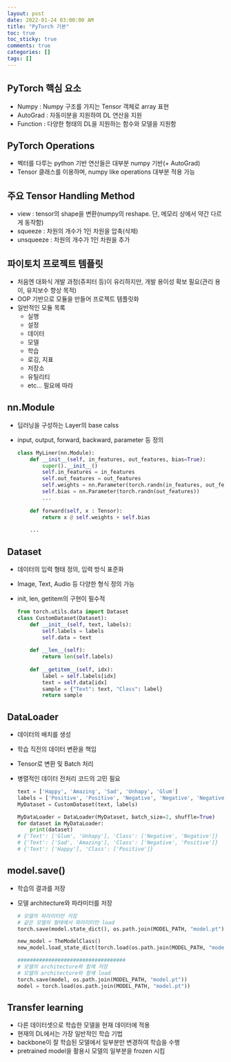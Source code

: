```yaml
---
layout: post
date: 2022-01-24 03:00:00 AM
title: "PyTorch 기본"
toc: true
toc_sticky: true
comments: true
categories: []
tags: []
---
```


## PyTorch 핵심 요소
- Numpy : Numpy 구조를 가지는 Tensor 객체로 array 표현
- AutoGrad : 자동미분을 지원하여 DL 연산을 지원
- Function : 다양한 형태의 DL을 지원하는 함수와 모델을 지원함

## PyTorch Operations
- 벡터를 다루는 python 기반 연산들은 대부분 numpy 기반(+ AutoGrad)
- Tensor 클래스를 이용하며, numpy like operations 대부분 적용 가능

## 주요 Tensor Handling Method
- view : tensor의 shape을 변환(numpy의 reshape. 단, 메모리 상에서 약간 다르게 동작함)
- squeeze : 차원의 개수가 1인 차원을 압축(삭제)
- unsqueeze : 차원의 개수가 1인 차원을 추가

## 파이토치 프로젝트 템플릿
- 처음엔 대화식 개발 과정(쥬피터 등)이 유리하지만, 개발 용이성 확보 필요(관리 용이, 유지보수 향상 목적)
- OOP 기반으로 모듈을 만들어 프로젝트 템플릿화
- 일반적인 모듈 목록
    - 실행
    - 설정
    - 데이터
    - 모델
    - 학습
    - 로깅, 지표
    - 저장소
    - 유틸리티
    - etc... 필요에 따라

## nn.Module
- 딥러닝을 구성하는 Layer의 base calss
- input, output, forward, backward, parameter 등 정의

    ```python
    class MyLiner(nn.Module):
        def __init__(self, in_features, out_features, bias=True):
            super().__init__()
            self.in_features = in_features
            self.out_features = out_features
            self.weights = nn.Parameter(torch.randn(in_features, out_features))
            self.bias = nn.Parameter(torch.randn(out_features))
            ...
        
        def forward(self, x : Tensor):
            return x @ self.weights + self.bias
        
        ...
    ```

## Dataset
- 데이터의 입력 형태 정의, 입력 방식 표준화
- Image, Text, Audio 등 다양한 형식 정의 가능
- init, len, getitem의 구현이 필수적

    ```python
    from torch.utils.data import Dataset
    class CustomDataset(Dataset):
        def __init__(self, text, labels):
            self.labels = labels
            self.data = text
        
        def __len__(self):
            return len(self.labels)
        
        def __getitem__(self, idx):
            label = self.labels[idx]
            text = self.data[idx]
            sample = {"Text": text, "Class": label}
            return sample
    ```

## DataLoader
- 데이터의 배치를 생성
- 학습 직전의 데이터 변환을 책임
- Tensor로 변환 및 Batch 처리
- 병렬적인 데이터 전처리 코드의 고민 필요

    ```python
    text = ['Happy', 'Amazing', 'Sad', 'Unhapy', 'Glum']
    labels = ['Positive', 'Positive', 'Negative', 'Negative', 'Negative']
    MyDataset = CustomDataset(text, labels)

    MyDataLoader = DataLoader(MyDataset, batch_size=2, shuffle=True)
    for dataset in MyDataLoader:
        print(dataset)
    # {'Text': ['Glum', 'Unhapy'], 'Class': ['Negative', 'Negative']}
    # {'Text': ['Sad', 'Amazing'], 'Class': ['Negative', 'Positive']}
    # {'Text': ['Happy'], 'Class': ['Positive']}
    ```

## model.save()
- 학습의 결과를 저장
- 모델 architecture와 파라미터를 저장

    ```python
    # 모델의 파라미터만 저장
    # 같은 모델의 형태에서 파라미터만 load
    torch.save(model.state_dict(), os.path.join(MODEL_PATH, "model.pt"))

    new_model = TheModelClass()
    new_model.load_state_dict(torch.load(os.path.join(MODEL_PATH, "model.pt")))

    ###################################
    # 모델의 architecture와 함께 저장
    # 모델의 architecture와 함께 load
    torch.save(model, os.path.join(MODEL_PATH, "model.pt"))
    model = torch.load(os.path.join(MODEL_PATH, "model.pt"))
    ```

## Transfer learning
- 다른 데이터셋으로 학습한 모델을 현재 데이터에 적용
- 현재의 DL에서는 가장 일반적인 학습 기법
- backbone이 잘 학습된 모델에서 일부분만 변경하여 학습을 수행
- pretrained model을 활용시 모델의 일부분을 frozen 시킴 